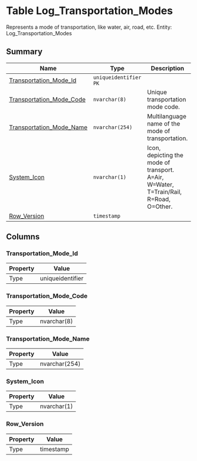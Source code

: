 # Table Log_Transportation_Modes

Represents a mode of transportation, like water, air, road, etc. Entity: Log_Transportation_Modes

## Summary

| Name | Type | Description |
| - | - | --- |
|[Transportation_Mode_Id](#transportation_mode_id)|`uniqueidentifier` `PK`||
|[Transportation_Mode_Code](#transportation_mode_code)|`nvarchar(8)` |Unique transportation mode code.|
|[Transportation_Mode_Name](#transportation_mode_name)|`nvarchar(254)` |Multilanguage name of the mode of transportation.|
|[System_Icon](#system_icon)|`nvarchar(1)` |Icon, depicting the mode of transport. A=Air, W=Water, T=Train/Rail, R=Road, O=Other.|
|[Row_Version](#row_version)|`timestamp` ||

## Columns

### Transportation_Mode_Id

| Property | Value |
| - | - |
|Type|uniqueidentifier|

### Transportation_Mode_Code

| Property | Value |
| - | - |
|Type|nvarchar(8)|

### Transportation_Mode_Name

| Property | Value |
| - | - |
|Type|nvarchar(254)|

### System_Icon

| Property | Value |
| - | - |
|Type|nvarchar(1)|

### Row_Version

| Property | Value |
| - | - |
|Type|timestamp|


